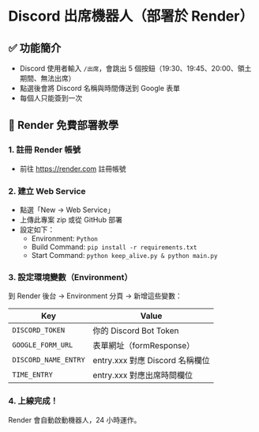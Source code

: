# Discord 出席機器人（部署於 Render）

## ✅ 功能簡介
- Discord 使用者輸入 `/出席`，會跳出 5 個按鈕（19:30、19:45、20:00、領土期間、無法出席）
- 點選後會將 Discord 名稱與時間傳送到 Google 表單
- 每個人只能簽到一次

## 🚀 Render 免費部署教學

### 1. 註冊 Render 帳號
- 前往 https://render.com 註冊帳號

### 2. 建立 Web Service
- 點選「New → Web Service」
- 上傳此專案 zip 或從 GitHub 部署
- 設定如下：
  - Environment: `Python`
  - Build Command: `pip install -r requirements.txt`
  - Start Command: `python keep_alive.py & python main.py`

### 3. 設定環境變數（Environment）
到 Render 後台 → Environment 分頁 → 新增這些變數：

| Key | Value |
|-----|-------|
| `DISCORD_TOKEN` | 你的 Discord Bot Token |
| `GOOGLE_FORM_URL` | 表單網址（formResponse） |
| `DISCORD_NAME_ENTRY` | entry.xxx 對應 Discord 名稱欄位 |
| `TIME_ENTRY` | entry.xxx 對應出席時間欄位 |

### 4. 上線完成！
Render 會自動啟動機器人，24 小時運作。


